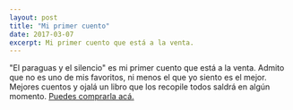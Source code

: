 ```yaml
---
layout: post
title: "Mi primer cuento"
date: 2017-03-07
excerpt: Mi primer cuento que está a la venta.
---
```


"El paraguas y el silencio" es mi primer cuento que está a la venta. Admito que no es uno de mis favoritos, ni menos el que yo siento es el mejor. Mejores cuentos y ojalá un libro que los recopile todos saldrá en algún momento. [Puedes comprarla acá.](https://books2read.com/u/bpG2A9)